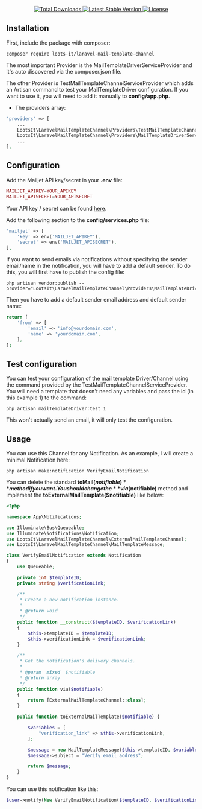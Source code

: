 <p align="center">
    <a href="https://packagist.org/packages/loots-it/laravel-mail-template-channel">
        <img src="https://img.shields.io/packagist/dt/loots-it/laravel-mail-template-channel" alt="Total Downloads">
    </a>
    <a href="https://packagist.org/packages/loots-it/laravel-mail-template-channel">
        <img src="https://img.shields.io/packagist/v/loots-it/laravel-mail-template-channel" alt="Latest Stable Version">
    </a>
    <a href="https://packagist.org/packages/loots-it/laravel-mail-template-channel">
        <img src="https://img.shields.io/packagist/l/loots-it/laravel-mail-template-channel" alt="License">
    </a>
</p>

## Installation

First, include the package with composer:

```
composer require loots-it/laravel-mail-template-channel
```

The most important Provider is the MailTemplateDriverServiceProvider and it's auto discovered via the composer.json
file.

The other Provider is TestMailTemplateChannelServiceProvider which adds an Artisan command to test your
MailTemplateDriver configuration. If you want to use it, you will need to add it manually to **config/app.php**.

* The providers array:
```php
'providers' => [
    ...
    LootsIt\LaravelMailTemplateChannel\Providers\TestMailTemplateChannelServiceProvider::class,
    LootsIt\LaravelMailTemplateChannel\Providers\MailTemplateDriverServiceProvider::class, // This one is auto discovered
    ...
],
```

## Configuration

Add the Mailjet API key/secret in your **.env** file:

```php
MAILJET_APIKEY=YOUR_APIKEY
MAILJET_APISECRET=YOUR_APISECRET
```

Your API key / secret can be found [here](https://app.mailjet.com/account/api_keys).

Add the following section to the **config/services.php** file:

```php
'mailjet' => [
    'key' => env('MAILJET_APIKEY'),
    'secret' => env('MAILJET_APISECRET'),
],
```

If you want to send emails via notifications without specifying the sender email/name in the notification, you will have
to add a default sender. To do this, you will first have to publish the config file:

```
php artisan vendor:publish --provider="LootsIt\LaravelMailTemplateChannel\Providers\MailTemplateDriverServiceProvider"
```

Then you have to add a default sender email address and default sender name:

```php
return [
    'from' => [
        'email' => 'info@yourdomain.com',
        'name' => 'yourdomain.com',
    ],
];
```

## Test configuration

You can test your configuration of the mail template Driver/Channel using the command provided by the TestMailTemplateChannelServiceProvider. You will need
a template that doesn't need any variables and pass the id (in this example 1) to the command:

```
php artisan mailTemplateDriver:test 1
```

This won't actually send an email, it will only test the configuration.

## Usage

You can use this Channel for any Notification. As an example, I will create a minimal Notification here:

```
php artisan make:notification VerifyEmailNotification
```

You can delete the standard **toMail($notifiable)** method if you want. You should change the **via($notifiable)**
method and implement the **toExternalMailTemplate($notifiable)** like below:

```php
<?php

namespace App\Notifications;

use Illuminate\Bus\Queueable;
use Illuminate\Notifications\Notification;
use LootsIt\LaravelMailTemplateChannel\ExternalMailTemplateChannel;
use LootsIt\LaravelMailTemplateChannel\MailTemplateMessage;

class VerifyEmailNotification extends Notification
{
    use Queueable;

    private int $templateID;
    private string $verificationLink;

    /**
     * Create a new notification instance.
     *
     * @return void
     */
    public function __construct($templateID, $verificationLink)
    {
        $this->templateID = $templateID;
        $this->verificationLink = $verificationLink;
    }

    /**
     * Get the notification's delivery channels.
     *
     * @param  mixed  $notifiable
     * @return array
     */
    public function via($notifiable)
    {
        return [ExternalMailTemplateChannel::class];
    }

    public function toExternalMailTemplate($notifiable) {

        $variables = [
            "verification_link" => $this->verificationLink,
        ];

        $message = new MailTemplateMessage($this->templateID, $variables);
        $message->subject = "Verify email address";

        return $message;
    }
}
```

You can use this notification like this:

````php
$user->notify(New VerifyEmailNotification($templateID, $verificationLink));
````

